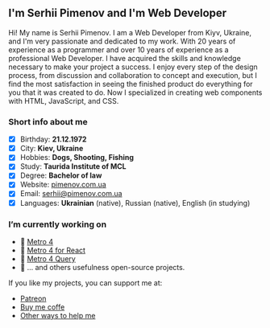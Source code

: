## I'm Serhii Pimenov and I'm Web Developer

Hi! My name is Serhii Pimenov. I am a Web Developer from Kiyv, Ukraine, and I'm very passionate and dedicated to my work. With 20 years of experience as a programmer and over 10 years of experience as a professional Web Developer. I have acquired the skills and knowledge necessary to make your project a success. I enjoy every step of the design process, from discussion and collaboration to concept and execution, but I find the most satisfaction in seeing the finished product do everything for you that it was created to do. Now I specialized in creating web components with HTML, JavaScript, and CSS.

### Short info about me
- [x] Birthday: **21.12.1972**
- [x] City: **Kiev, Ukraine**
- [x] Hobbies: **Dogs, Shooting, Fishing**
- [x] Study: **Taurida Institute of MCL**
- [x] Degree: **Bachelor of law**
- [x] Website: [pimenov.com.ua](https://pimenov.com.ua)
- [x] Email: [serhii@pimenov.com.ua](mailto:serhii@pimenov.com.ua)
- [x] Languages: **Ukrainian** (native), Russian (native), English (in studying)

### I’m currently working on
- 🔭 [Metro 4](https://github.com/olton/Metro-UI-CSS)
- 🔭 [Metro 4 for React](https://github.com/olton/Metro-React)
- 🔭 [Metro 4 Query](https://github.com/olton/m4q)
- 🔭 ... and others usefulness open-source projects.

If you like my projects, you can support me at: 
- [Patreon](https://www.patreon.com/metroui)
- [Buy me coffe](https://www.buymeacoffee.com/pimenov)
- [Other ways to help me](https://metroui.org.ua/support.html)

